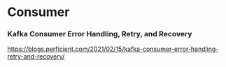 # Consumer 

### Kafka Consumer Error Handling, Retry, and Recovery

https://blogs.perficient.com/2021/02/15/kafka-consumer-error-handling-retry-and-recovery/